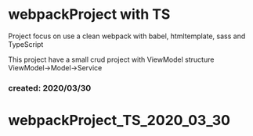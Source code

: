 # webpackProject with TS

Project focus on use a clean webpack with babel, htmltemplate, sass and TypeScript

This project have a small crud project with ViewModel structure ViewModel->Model->Service

### created: 2020/03/30
# webpackProject_TS_2020_03_30
